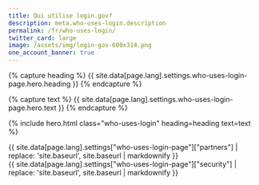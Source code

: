 ```yaml
---
title: Qui utilise login.gov?
description: meta.who-uses-login.description
permalink: /fr/who-uses-login/
twitter_card: large
image: /assets/img/login-gov-600x314.png
one_account_banner: true
---
```


{% capture heading %}
{{ site.data[page.lang].settings.who-uses-login-page.hero.heading }}
{% endcapture %}

{% capture text %}
{{ site.data[page.lang].settings.who-uses-login-page.hero.text }}
{% endcapture %}

{% include hero.html class="who-uses-login" heading=heading text=text %}

<div class="bg-primary-lightest">
  <div class="container who-uses-login">
    <div class="partners list">
      {{ site.data[page.lang].settings["who-uses-login-page"]["partners"] | replace: 'site.baseurl', site.baseurl | markdownify }}
    </div>
  </div>
</div>

<div>
  <div class="container who-uses-login">
    <div class="security">
      {{ site.data[page.lang].settings["who-uses-login-page"]["security"] | replace: 'site.baseurl', site.baseurl | markdownify }}
    </div>
  </div>
</div>
